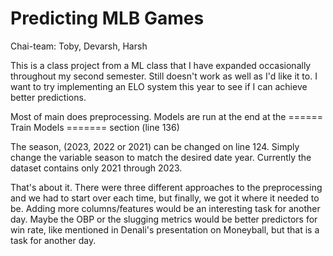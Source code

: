 # Predicting MLB Games
Chai-team: Toby, Devarsh, Harsh

This is a class project from a ML class that I have expanded occasionally throughout my second semester. Still doesn't work as well as I'd like it to. I want to try implementing an ELO system this year to see if I can achieve better predictions.

Most of main does preprocessing. Models are run at the end at the ====== Train Models ======= section (line 136)

The season, (2023, 2022 or 2021) can be changed on line 124. Simply change the variable season to match the desired date year. Currently the dataset contains only 2021 through 2023.

That's about it. There were three different approaches to the preprocessing and we had to start over each time, but finally, we got it where it needed to be. Adding more columns/features would be an interesting task for another day. Maybe the OBP or the slugging metrics would be better predictors for win rate, like mentioned in Denali's presentation on Moneyball, but that is a task for another day.
